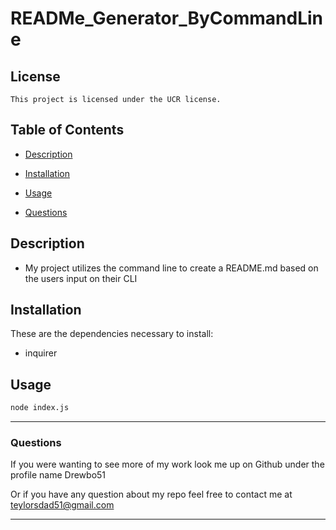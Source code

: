 # READMe_Generator_ByCommandLine

  ## License

    This project is licensed under the UCR license.

  ## Table of Contents

  - [Description](#Description)

  - [Installation](#Installation)

  - [Usage](#Usage)

  - [Questions](#Questions)

  ## Description

  * My project utilizes the command line to create a README.md based on the users input on their CLI
  
  ## Installation

  These are the dependencies necessary to install:

  * inquirer

  ## Usage

  ```md
  node index.js
  ```

  ---

  ### Questions
  
  If you were wanting to see more of my work look me up on Github under the profile name Drewbo51

  Or if you have any question about my repo feel free to contact me at teylorsdad51@gmail.com

  ---
